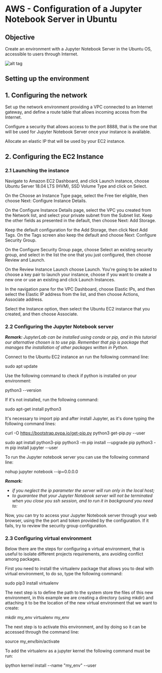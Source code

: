# AWS - Configuration of a Jupyter Notebook Server in Ubuntu

## Objective
Create an environment with a Jupyter Notebook Server in the Ubuntu OS, accessible to users through Internet.

![alt tag](https://geohackweek.github.io/datasharing/fig/geohackweek_aws_setup.png)

## Setting up the environment

## 1. Configuring the network

Set up the network environment providing a VPC connected to an Internet gateway, and define a route table that allows incoming access from the Internet.

Configure a security that allows access to the port 8888, that is the one that will be used for Jupyter Notebook Server once your instance is available.

Allocate an elastic IP that will be used by your EC2 instance.

## 2. Configuring the EC2 Instance

### 2.1 Launching the instance

Navigate to Amazon EC2 Dashboard, and click Launch instance, choose Ubuntu Server 18.04 LTS (HVM), SSD Volume Type and click on Select.

On the Choose an Instance Type page, select the Free tier eligible, then choose Next: Configure Instance Details.

On the Configure Instance Details page, select the VPC you created from the Network list, and select your private subnet from the Subnet list. Keep the other fields as presented in the default, then choose Next: Add Storage.

Keep the default configuration for the Add Storage, then click Next Add Tags. On the Tags screen also keep the default and choose Next: Configure Security Group.

On the Configure Security Group page, choose Select an existing security group, and select in the list the one that you just configured, then choose Review and Launch.

On the Review Instance Launch choose Launch. You're going to be asked to choose a key pair to launch your instance, choose if you want to create a new one or use an existing and click Launch Instances.

In the navigation pane for the VPC Dashboard, choose Elastic IPs, and then select the Elastic IP address from the list, and then choose Actions, Associate address.

Select the Instance option, then select the Ubuntu EC2 instance that you created, and then choose Associate.

### 2.2 Configuring the Jupyter Notebook server

<i><b>Remark: </b> JupyterLab can be installed using conda or pip, and in this tutorial our alternative chosen is to use pip. Remember that pip is package that manages the installation of other packages written in Python.</i>

Connect to the Ubuntu EC2 instance an run the following command line:

sudo apt update

Use the following command to check if python is installed on your environment:

python3 --version

If it's not installed, run the following command:

sudo apt-get install python3

It's necessary to import pip and after install Jupyter, as it's done typing the following command lines:

curl -O https://bootstrap.pypa.io/get-pip.py
python3 get-pip.py --user

sudo apt install python3-pip
python3 -m pip install --upgrade pip
python3 -m pip install jupyter --user

To run the Jupyter notebook server you can use the following command line:

nohup jupyter notebook --ip=0.0.0.0

<i><b>Remark:</b> 
- if you neglect the ip parameter the server will run only in the local host;
- to guarantee that your Jupyter Notebook server will not be terminated when you close you ssh session, and to run it in background you need to:</i>

Now, you can try to access your Jupyter Notebook server through your web browser, using the the port and token provided by the configuration. If it fails, try to review the security group configuration.

### 2.3 Configuring virtual environment

Below there are the steps for configuring a virtual environment, that is useful to isolate different projects requirements, ans avoiding conflict among packages.

First you need to install the virtualenv package that allows you to deal with virtual environment, to do so, type the following command:

sudo pip3 install virtualenv

The next step is to define the path to the system store the files of this new environment, in this example we are creating a directory (using mkdir) and attaching it to be the location of the new virtual environment that we want to create:

mkdir my_env
virtualenv my_env

The next step is to activate this environment, and by doing so it can be accessed through the command line:

source my_env/bin/activate

To add the virtualenv as a jupyter kernel the following command must be run:

ipython kernel install --name "my_env" --user
